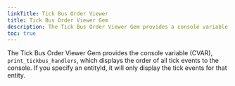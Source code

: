 ```yaml
---
linkTitle: Tick Bus Order Viewer
title: Tick Bus Order Viewer Gem
description: The Tick Bus Order Viewer Gem provides a console variable that displays the order of runtime tick events in Open 3D Engine (O3DE) projects.
toc: true
---
```


The Tick Bus Order Viewer Gem provides the console variable (CVAR), `print_tickbus_handlers`, which displays the order of all tick events to the console. If you specify an entityId, it will only display the tick events for that entity.
